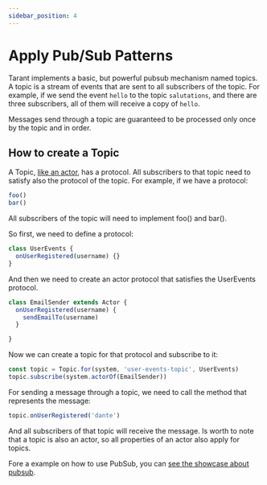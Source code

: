```yaml
---
sidebar_position: 4
---
```


# Apply Pub/Sub Patterns

Tarant implements a basic, but powerful pubsub mechanism named topics. A topic is a stream of events that are sent to 
all subscribers of the topic. For example, if we send the event `hello` to the topic `salutations`, and there are 
three subscribers, all of them will receive a copy of `hello`.

Messages send through a topic are guaranteed to be processed only once by the topic and in order.

## How to create a Topic

A Topic, [like an actor](/docs/tutorials/how-to-create-an-actor), has a protocol. All subscribers to that topic need to satisfy also
the protocol of the topic. For example, if we have a protocol:

```js
foo()
bar()
```

All subscribers of the topic will need to implement foo() and bar().

So first, we need to define a protocol:

```js
class UserEvents {
  onUserRegistered(username) {}
}
```

And then we need to create an actor protocol that satisfies the UserEvents protocol.

```js
class EmailSender extends Actor {
  onUserRegistered(username) {
    sendEmailTo(username)
  }

}
```

Now we can create a topic for that protocol and subscribe to it:

```js
const topic = Topic.for(system, 'user-events-topic', UserEvents)
topic.subscribe(system.actorOf(EmailSender))
```

For sending a message through a topic, we need to call the method that represents the message:

```js
topic.onUserRegistered('dante')
```

And all subscribers of that topic will receive the message. Is worth to note that a topic is also an actor,
so all properties of an actor also apply for topics.

Fore a example on how to use PubSub, you can [see the showcase about pubsub](/docs/examples/pub-sub).